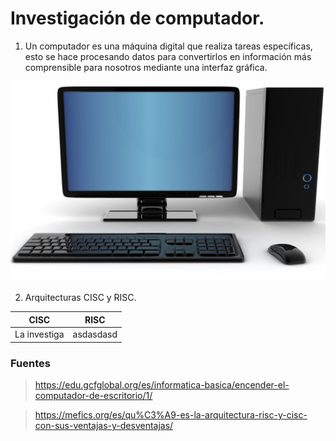 # Investigación de computador.
1. Un computador es una máquina digital que realiza tareas específicas, esto se hace procesando datos para convertirlos en información más comprensible para nosotros mediante una interfaz gráfica.

![comp](/Imagenes/Comp.jpeg)

2. Arquitecturas CISC y RISC.

|CISC |RISC |
|-----|-----|
|La investiga     |asdasdasd     |






### Fuentes
>https://edu.gcfglobal.org/es/informatica-basica/encender-el-computador-de-escritorio/1/

>https://mefics.org/es/qu%C3%A9-es-la-arquitectura-risc-y-cisc-con-sus-ventajas-y-desventajas/
